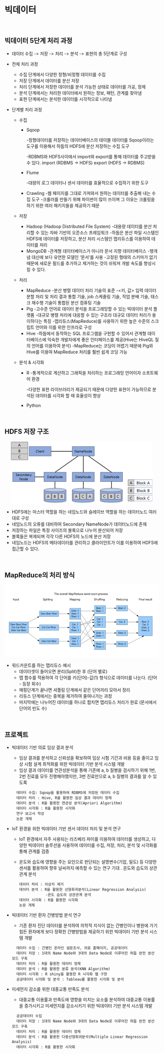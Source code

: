 # 빅데이터

<br>

## 빅데이터 5단계 처리 과정

- 데이터 수집 -> 저장 -> 처리 -> 분석 -> 표현의 총 5단계로 구성

- 전체 처리 과정

  - 수집 단계에서 다양한 정형/비정형 데이터를 수집
  - 저장 단계에서 데이터를 분산 저장
  - 처리 단계에서 저장한 데이터를 분석 가능한 상태로 데이터를 가공, 정제
  - 분석 단계에서는 처리한 데이터에서 원하는 정보, 패턴, 관계를 찾아냄
  - 표현 단계에서는 분석한 데이터를 시각적으로 나타냄

- 단계별 처리 과정

  - 수집

    - Sqoop

      -정형데이터를 저장하는 데이터베이스의 테이블 데이터를 Sqoop이라는 도구를 이용해서 하둡의 HDFS에 분산 저장하는 수집 도구

      -RDBMS와 HDFS사이에서 import와 export를 통해 데이터를 주고받을 수 있다. import (RDBMS -> HDFS) export (HDFS -> RDBMS)

    - Flume

      -대량의 로그 데이터나 센서 데이터를 효율적으로 수집하기 위한 도구

    - Crawling
      -웹 페이지를 그대로 가져와서 원하는 데이터를 추출해 내는 수집 도구
      -크롤러를 만들기 위해 파이썬이 많이 쓰이며 그 이유는 크롤링을 하기 위한 여러 패키지들을 제공하기 때문

  - 저장

    - Hadoop (Hadoop Distributed File System)
      -대용량 데이터를 분산 처리할 수 있는 자바 기반의 오픈소스 프레임워크
      -하둡은 분산 파일 시스템인 HDFS에 데이터를 저장하고, 분산 처리 시스템인 맵리듀스를 이용하여 데이터를 처리
    - MongoDB
      -관계형 데이터베이스가 아니라 문서 지향 데이터베이스
      -행개념 대신에 보다 유연한 모델인 ‘문서’를 사용
      -고정된 형태의 스키마가 없기 때문에 새로운 필드를 추가하고 제거하는 것이 쉬워져 개발 속도를 향상시킬 수 있다.

  - 처리

    - MapReduce
      -분산 병렬 데이터 처리 기술의 표준
      -<키, 값> 입력 데이터 분할 처리 및 처리 결과 통합 기술, job 스케줄링 기술, 작업 분배 기술, 태스크 재수행 기술이 통합된 분산 컴퓨팅 기술
    - Pig
      -고수준 언어로 데이터 분석을 프로그래밍할 수 있는 빅데이터 분석 플랫폼
      -대규모 병렬 처리에 대응할 수 있는 구조라 대규모 데이터 처리가 용이하다는 특징
      -맵리듀스(MapReduce)를 사용하기 위한 높은 수준의 스크립트 언어와 이를 위한 인프라로 구성
    - Hive
      -하둡에서 동작하는 SQL 프로그램을 구현할 수 있어서 관계형 데이터베이스에 익숙한 개발자에게 좋은 인터페이스를 제공(Hive는 HiveQL 질의 언어를 이용하여 분석)
      -MapReduce는 코딩이 어렵기 때문에 Pig와 Hive를 이용여 MapReduce 처리를 훨씬 쉽게 코딩 가능

  - 분석 & 시각화

    - R
      -통계적으로 계산하고 그래픽을 처리하는 프로그래밍 언어이자 소프트웨어 환경

      -다양한 표현 라이브러리가 제공되기 때문에 다양한 표현이 가능하므로 분석된 데이터를 시각화 할 때 효율성이 향상

    - Python

<br>

## HDFS 저장 구조

<p align="center">
    <img src="../img/HDFS.png">
</p>

- HDFS에는 마스터 역할을 하는 네임노드와 슬레이브 역할을 하는 데이터노드 여러 대로 구성
- 네임노드의 오류를 대비하여 Secondary NameNode가 데이터노드에 존재
- 저장하는 파일은 특정 사이즈의 블록으로 나누어 분산되어 저장
- 블록들은 복제되며 각각 다른 HDFS의 노드에 분산 저장
- 네임노드는 HDFS의 메타데이터를 관리하고 클라이언트가 이를 이용하여 HDFS에 접근할 수 있다.

<br>

## MapReduce의 처리 방식

<p align="center">
    <img src="../img/MapReduce.png">
</p>

- 워드카운트를 하는 맵리듀스 예시
  - 데이터셋이 들어오면 분리(Split)한 후 (단어 별로)
  - 맵 함수를 적용하여 각 단어를 키(단어)-값(1) 형식으로 데이터를 나눈다. (단어 - 등장 회수)
  - 매핑단계가 끝나면 셔플링 단계에서 같은 단어끼리 모아서 정리
  - 리듀스 단계에서는 중복을 제거하여 줄여나가는 과정
  - 마지막에는 나누어진 데이터를 하나로 합치면 맵리듀스 처리가 완료 (문서에서 단어의 빈도 수)

<br>

## 프로젝트

- 빅데이터 기반 의료 임상 결과 분석

  - 임상 결과를 분석하고 신뢰성을 확보하여 임상 시험 기간과 비용 등을 줄이고 임상 시험 설계 최적화를 위한 빅데이터 기반 분석 시스템 개발
  - 임상 결과 데이터를 연관성분석을 통해 기존에 a, b 질병을 검사하기 위해 1번, 2번 진료를 모두 진행해야했지만, 3번 진료만으로 a, b 질병의 결과를 알 수 있도록 

  ```
    데이터 수집: Sqoop을 활용하여 RDBMS에 저장된 데이터 수집
    데이터 처리 : Hive, R을 활용한 임상 결과 데이터 정제
    데이터 분석 : R을 활용한 연관성 분석(Apriori Algorithm)
    데이터 시각화 : R을 활용한 시각화
    연구 보고서 작성
    논문 개제
  ```

- IoT 환경을 위한 빅데이터 기반 센서 데이터 처리 및 분석 연구

  - IoT 환경에서 자주 사용되는 라즈베리 파이를 이용하여 데이터를 생성하고, 다양한 빅데이터 솔루션을 사용하여 데이터를 수집, 저장, 처리, 분석 및 시각화를 통해 관계를 검증

  - 온도와 습도에 영향을 주는 요인으로 판단되는 설명변수(기압, 밀도) 등 다양한 센서를 활용하여 향후 날씨까지 예측할 수 있는 연구 기대 . 온도와 습도의 상관관계 분석

    ```
    데이터 처리 : 이상치 제거
    데이터 분석 : R을 활용한 선형회귀분석(Linear Regression Analysis) 
                -온도 습도의 상관관계 분석
    데이터 시각화 : R을 활용한 시각화
    논문 개제
    ```

    

- 빅데이터 기반 환자 간병방법 분석 연구

  - 기존 환자 진단 데이터를 분석하여 의학적 지식이 없는 간병인이나 병원에 가기 힘든 환자에게 보다 정확한 간병방법을 제공하기 위한 빅데이터 기반 분석 시스템 개발

  ```
    데이터 수집 : 간병인 온라인 설문조사, 의료 홈페이지, 공공데이터
    데이터 저장 : 1대의 Name Node와 3대의 Data Node로 이루어진 하둡 완전 분산 모드 구축
    데이터 처리 : R을 활용한 데이터 정제
    데이터 분석 : R을 활용한 분류 분석(KNN Algorithm)
    데이터 시각화 : R shiny을 활용한 R 시각화 웹 구현
    공공데이터 시각화 및 분석 : Tableau를 활용한 시각화 및 분석
  ```

- 미세먼지 감소를 위한 대중교통 만족도 분석

  - 대중교통 이용률과 만족도에 영향을 미치는 요소를 분석하여 대중교통 이용률을 증가시키고 미세먼지를 감소시키기 위한 빅데이터 기반 분석 시스템 개발

  ```
    공공데이터 수집
    데이터 저장 : 1대의 Name Node와 3대의 Data Node로 이루어진 하둡 완전 분산 모드 구축
    데이터 처리 : R을 활용한 데이터 정제
    데이터 분석 : R을 활용한 다중선형회귀분석(Multiple Linear Regression Analysis)
    데이터 시각화 : R을 활용한 시각화
  ```
  